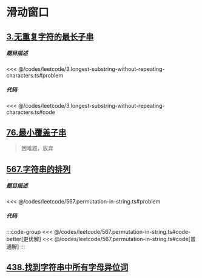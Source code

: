 # 滑动窗口

## [3.无重复字符的最长子串](https://leetcode.cn/problems/longest-substring-without-repeating-characters/description/)

##### 题目描述
<<< @/codes/leetcode/3.longest-substring-without-repeating-characters.ts#problem
##### 代码
<<< @/codes/leetcode/3.longest-substring-without-repeating-characters.ts#code


## [76.最小覆盖子串](https://leetcode.cn/problems/minimum-window-substring/description/)
> 困难题，放弃

## [567.字符串的排列](https://leetcode.cn/problems/permutation-in-string/description/)

##### 题目描述
<<< @/codes/leetcode/567.permutation-in-string.ts#problem

##### 代码
:::code-group
<<< @/codes/leetcode/567.permutation-in-string.ts#code-better[更优解]
<<< @/codes/leetcode/567.permutation-in-string.ts#code[普通解]
:::

## [438.找到字符串中所有字母异位词](https://leetcode.cn/problems/find-all-anagrams-in-a-string/description/)